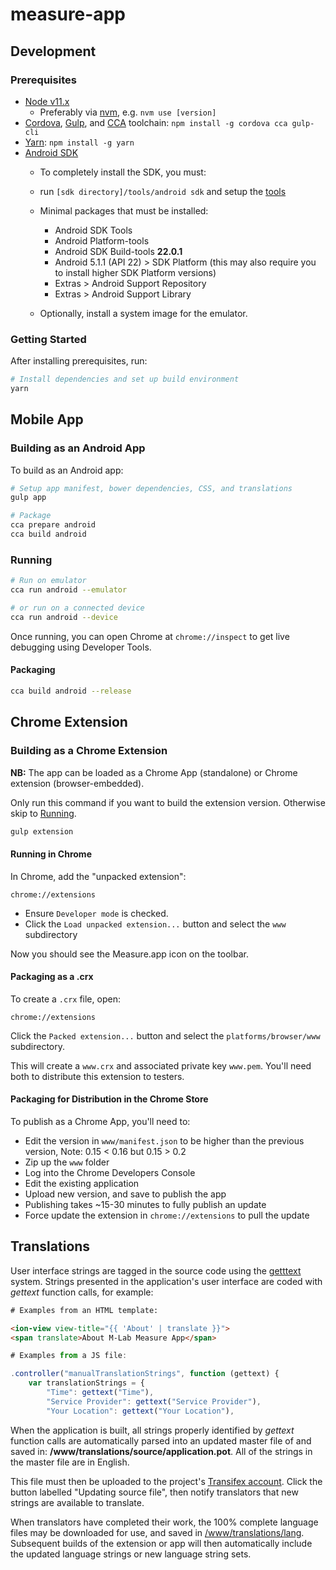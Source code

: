 # measure-app

## Development

### Prerequisites

* [Node v11.x](https://nodejs.org)
  * Preferably via [nvm](https://github.com/creationix/nvm), e.g. `nvm use [version]`
* [Cordova](https://www.npmjs.com/package/cordova), [Gulp](http://gulpjs.com), and [CCA](https://github.com/MobileChromeApps/mobile-chrome-apps) toolchain: `npm install -g cordova cca gulp-cli`
* [Yarn](https://yarnpkg.com/): `npm install -g yarn`
* [Android SDK](http://developer.android.com/sdk/installing/index.html?pkg=tools)
  * To completely install the SDK, you must:
  * run `[sdk directory]/tools/android sdk` and setup the [tools](http://developer.android.com/sdk/installing/adding-packages.html)
  * Minimal packages that must be installed:
    * Android SDK Tools
    * Android Platform-tools
    * Android SDK Build-tools **22.0.1**
    * Android 5.1.1 (API 22) > SDK Platform (this may also require you to install higher SDK Platform versions)
    * Extras > Android Support Repository
    * Extras > Android Support Library

  * Optionally, install a system image for the emulator.

### Getting Started

After installing prerequisites, run:

```bash
# Install dependencies and set up build environment
yarn
```

## Mobile App

### Building as an Android App

To build as an Android app:

```bash
# Setup app manifest, bower dependencies, CSS, and translations
gulp app

# Package
cca prepare android
cca build android
```

### Running

```bash
# Run on emulator
cca run android --emulator

# or run on a connected device
cca run android --device
```

Once running, you can open Chrome at `chrome://inspect` to get live debugging using Developer Tools.

#### Packaging

```bash
cca build android --release
```

## Chrome Extension

### Building as a Chrome Extension

**NB:** The app can be loaded as a Chrome App (standalone) or Chrome extension (browser-embedded).

Only run this command if you want to build the extension version.  Otherwise skip to [Running](#Running).

```bash
gulp extension
```

#### Running in Chrome

In Chrome, add the "unpacked extension":

`chrome://extensions`

* Ensure `Developer mode` is checked.
* Click the `Load unpacked extension...` button and select the `www` subdirectory

Now you should see the Measure.app icon on the toolbar.

#### Packaging as a .crx

To create a `.crx` file, open:

`chrome://extensions`

Click the `Packed extension...` button and select the `platforms/browser/www` subdirectory.

This will create a `www.crx` and associated private key `www.pem`.  You'll need both to distribute this extension to testers.

#### Packaging for Distribution in the Chrome Store

To publish as a Chrome App, you'll need to:

* Edit the version in `www/manifest.json` to be higher than the previous version, Note: 0.15 < 0.16 but 0.15 > 0.2
* Zip up the `www` folder
* Log into the Chrome Developers Console
* Edit the existing application
* Upload new version, and save to publish the app
* Publishing takes ~15-30 minutes to fully publish an update
* Force update the extension in `chrome://extensions` to pull the update

## Translations

User interface strings are tagged in the source code using the [getttext](https://en.wikipedia.org/wiki/Gettext) system. Strings presented in the application's user interface are coded with _gettext_ function calls, for example:

```html
# Examples from an HTML template:

<ion-view view-title="{{ 'About' | translate }}">
<span translate>About M-Lab Measure App</span>
```

```javascript
# Examples from a JS file:

.controller("manualTranslationStrings", function (gettext) {
    var translationStrings = {
        "Time": gettext("Time"),
        "Service Provider": gettext("Service Provider"),
        "Your Location": gettext("Your Location"),

```

When the application is built, all strings properly identified by _gettext_ function calls are automatically parsed into an updated master file of and saved in: **/www/translations/source/application.pot**. All of the strings in the master file are in English.

This file must then be uploaded to the project's [Transifex account](https://www.transifex.com/otf/mlab-app/mlab_app_translations/). Click the button labelled "Updating source file", then notify translators that new strings are available to translate.

When translators have completed their work, the 100% complete language files may be downloaded for use, and saved in [/www/translations/lang](www/translations/lang). Subsequent builds of the extension or app will then automatically include the updated language strings or new language string sets.
